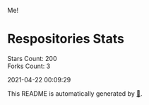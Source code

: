 Me!

# Respositories Stats
Stars Count: 200  
Forks Count: 3

2021-04-22 00:09:29  

This README is automatically generated by [🐰](https://github.com/rnitta/rnitta).
